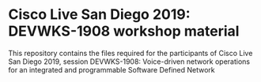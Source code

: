 # Cisco Live San Diego 2019: DEVWKS-1908 workshop material
This repository contains the files required for the participants of Cisco Live San Diego 2019, session DEVWKS-1908: Voice-driven network operations for an integrated and programmable Software Defined Network
